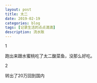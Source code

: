 ```yaml
---
layout: post
title: 太二
date: 2019-02-19
categories: blog
tags: [记录生活的点点滴滴]
description: 流水账
---
```


1 

跑出来跟水蜜桃吃了太二酸菜鱼，没那么好吃。

2

转出了20万回到国内
















